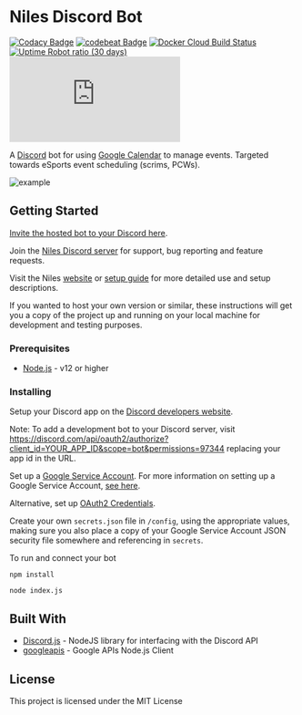 # Niles Discord Bot
[![Codacy Badge](https://app.codacy.com/project/badge/Grade/42ad70ef7e0842da99a2176d5684e0a3)](https://www.codacy.com/gh/niles-bot/niles/dashboard)
[![codebeat Badge](https://codebeat.co/badges/dc7cdd12-2d64-48b4-95c7-7fe3f5cf81a4)](https://codebeat.co/projects/github-com-niles-bot-niles-master)
[![Docker Cloud Build Status](https://img.shields.io/docker/cloud/build/nilesbot/niles)](https://hub.docker.com/r/nilesbot/niles)
[![Uptime Robot ratio (30 days)](https://img.shields.io/uptimerobot/ratio/m786400338-c0cc4ceea17d04b822cc83d9)](https://status.mchang.icu/786400338)
![node-current](https://img.shields.io/node/v/discord.js)

A [Discord](https://discord.com/) bot for using [Google Calendar](https://calendar.google.com) to manage events.
Targeted towards eSports event scheduling (scrims, PCWs).

![example](https://i.imgur.com/3yYK4QB.png)

## Getting Started

[Invite the hosted bot to your Discord here](https://discord.com/oauth2/authorize?permissions=97344&scope=bot&client_id=320434122344366082).

Join the [Niles Discord server](https://discord.gg/jNyntBn) for support, bug reporting and feature requests.

Visit the Niles [website](https://nilesbot.com/) or [setup guide](https://nilesbot.com/start) for more detailed use and setup descriptions.

If you wanted to host your own version or similar, these instructions will get you a copy of the project up and running on your local machine for development and testing purposes.

### Prerequisites

* [Node.js](https://nodejs.org/) - v12 or higher

### Installing

Setup your Discord app on the [Discord developers website](https://discord.com/developers/applications/me).

Note: To add a development bot to your Discord server, visit https://discord.com/api/oauth2/authorize?client_id=YOUR_APP_ID&scope=bot&permissions=97344 replacing your app id in the URL.

Set up a [Google Service Account](https://developers.google.com/identity/protocols/OAuth2ServiceAccount).
For more information on setting up a Google Service Account, [see here](https://github.com/yuhong90/node-google-calendar/wiki#setup-service-accounts).

Alternative, set up [OAuth2 Credentials](https://support.google.com/cloud/answer/6158849).

Create your own `secrets.json` file in `/config`, using the appropriate values, making sure you also place a copy of your Google Service Account JSON security file somewhere and referencing in `secrets`.

To run and connect your bot

```
npm install
```

```
node index.js
```

## Built With

* [Discord.js](https://github.com/discordjs/discord.js) - NodeJS library for interfacing with the Discord API
* [googleapis](https://www.npmjs.com/package/googleapis) - Google APIs Node.js Client

## License

This project is licensed under the MIT License
